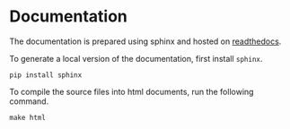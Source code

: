 # Documentation

The documentation is prepared using sphinx and hosted on 
[readthedocs](https://readthedocs.org/).

To generate a local version of the documentation, first install `sphinx`.

```
pip install sphinx
```

To compile the source files into html documents, run the following command.

```
make html
```
